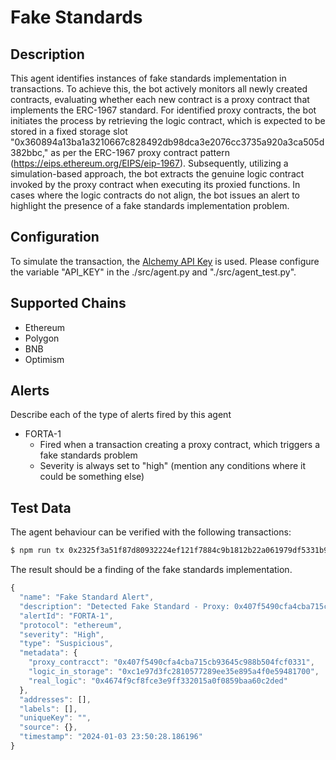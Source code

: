 # Fake Standards 

## Description

This agent identifies instances of fake standards implementation in transactions. 
To achieve this, the bot actively monitors all newly created contracts, evaluating whether each new contract is a proxy contract that implements the ERC-1967 standard. 
For identified proxy contracts, the bot initiates the process by retrieving the logic contract, which is expected to be stored in a fixed storage slot "0x360894a13ba1a3210667c828492db98dca3e2076cc3735a920a3ca505d382bbc," as per the ERC-1967 proxy contract pattern (https://eips.ethereum.org/EIPS/eip-1967). 
Subsequently, utilizing a simulation-based approach, the bot extracts the genuine logic contract invoked by the proxy contract when executing its proxied functions. 
In cases where the logic contracts do not align, the bot issues an alert to highlight the presence of a fake standards implementation problem.

## Configuration

To simulate the transaction, the [Alchemy API Key](https://dashboard.alchemy.com) is used. Please configure the variable "API_KEY" in the ./src/agent.py and "./src/agent_test.py". 

## Supported Chains

- Ethereum
- Polygon
- BNB
- Optimism

## Alerts

Describe each of the type of alerts fired by this agent

- FORTA-1
  - Fired when a transaction creating a proxy contract, which triggers a fake standards problem
  - Severity is always set to "high" (mention any conditions where it could be something else)

## Test Data

The agent behaviour can be verified with the following transactions:

```bash
$ npm run tx 0x2325f3a51f87d80932224ef121f7884c9b1812b22a061979df5331b9caad43d2
```

The result should be a finding of the fake standards implementation.
```js
{
  "name": "Fake Standard Alert",
  "description": "Detected Fake Standard - Proxy: 0x407f5490cfa4cba715cb93645c988b504fcf0331; Logic Contract at Storage: 0xc1e97d3fc2810577289ee35e895a4f0e59481700; Real Logic Contract: 0x4674f9cf8fce3e9ff332015a0f0859baa60c2ded",
  "alertId": "FORTA-1",
  "protocol": "ethereum",
  "severity": "High",
  "type": "Suspicious",
  "metadata": {
    "proxy_contracct": "0x407f5490cfa4cba715cb93645c988b504fcf0331",
    "logic_in_storage": "0xc1e97d3fc2810577289ee35e895a4f0e59481700",
    "real_logic": "0x4674f9cf8fce3e9ff332015a0f0859baa60c2ded"
  },
  "addresses": [],
  "labels": [],
  "uniqueKey": "",
  "source": {},
  "timestamp": "2024-01-03 23:50:28.186196"
}
```

